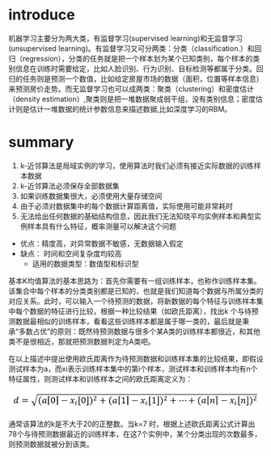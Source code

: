 # introduce
机器学习主要分为两大类，有监督学习(supervised learning)和无监督学习(unsupervised learning)。有监督学习又可分两类：分类（classification.）和回归（regression），分类的任务就是把一个样本划为某个已知类别，每个样本的类别信息在训练时需要给定，比如人脸识别、行为识别、目标检测等都属于分类。回归的任务则是预测一个数值，比如给定房屋市场的数据（面积，位置等样本信息）来预测房价走势。而无监督学习也可以成两类：聚类（clustering）和密度估计（density estimation）,聚类则是把一堆数据聚成弱干组，没有类别信息；密度估计则是估计一堆数据的统计参数信息来描述数据,比如深度学习的RBM。
# summary
1. k-近邻算法是局域实例的学习，使用算法时我们必须有接近实际数据的训练样本数据
2. k-近邻算法必须保存全部数据集
3. 如果训练数据集很大，必须使用大量存储空间
4. 由于必须对数据集中的每个数据计算距离值，实际使用可能非常耗时
5. 无法给出任何数据的基础结构信息，因此我们无法知晓平均实例样本和典型实例样本具有什么特征，概率测量可以解决这个问题

- 优点：精度高，对异常数据不敏感，无数据输入假定 
- 缺点： 时间和空间复杂度均较高 
    - 适用的数据类型：数值型和标识型

基本K均值算法的基本思路为：首先你需要有一组训练样本，也称作训练样本集。该集合中每个样本的分类类别都是已知的，也就是我们知道每个数据与所属分类的对应关系。此时，可以输入一个待预测的数据，将新数据的每个特征与训练样本集中每个数据的特征进行比较，根据一种比较结果（如欧氏距离），找出k 个与待预测数据最相似的训练样本，看看这些训练样本都是属于哪一类的，最后就是秉承“多数占优”的原则：既然待预测数据与很多个某A类的训练样本都很近，和其他类不是很相近，那就把预测数据判定为A类吧。

在以上描述中提出使用欧氏距离作为待预测数据和训练样本集的比较结果，即假设测试样本为a，而xi表示训练样本集中的第i个样本，测试样本和训练样本均有n个特征属性，则测试样本和训练样本之间的欧氏距离定义为：

![](./first.jpg)

通常该算法的k是不大于20的正整数。当k=7 时，根据上述欧氏距离公式计算出78个与待预测数据最近的训练样本，在这7个实例中，某个分类出现的次数最多，则预测数据就被分到该类。